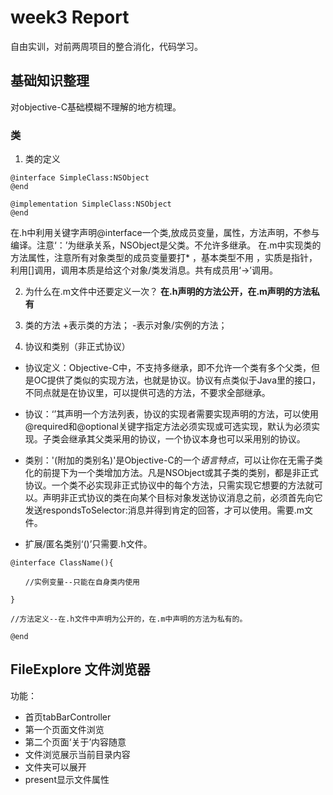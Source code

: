 # week3 Report
自由实训，对前两周项目的整合消化，代码学习。

## 基础知识整理
对objective-C基础模糊不理解的地方梳理。

### 类

1. 类的定义
```objective C
@interface SimpleClass:NSObject
@end

@implementation SimpleClass:NSObject
@end
```
在.h中利用关键字声明@interface一个类,放成员变量，属性，方法声明，不参与编译。注意‘：’为继承关系，NSObject是父类。不允许多继承。
在.m中实现类的方法属性，注意所有对象类型的成员变量要打* ，基本类型不用 ，实质是指针，利用[]调用，调用本质是给这个对象/类发消息。共有成员用‘->’调用。

2. 为什么在.m文件中还要定义一次？
**在.h声明的方法公开，在.m声明的方法私有**

3. 类的方法
+表示类的方法；
-表示对象/实例的方法； 

4. 协议和类别（非正式协议）

- 协议定义：Objective-C中，不支持多继承，即不允许一个类有多个父类，但是OC提供了类似的实现方法，也就是协议。协议有点类似于Java里的接口，不同点就是在协议里，可以提供可选的方法，不要求全部继承。

- 协议：‘<protocolname>’其声明一个方法列表，协议的实现者需要实现声明的方法，可以使用@required和@optional关键字指定方法必须实现或可选实现，默认为必须实现。子类会继承其父类采用的协议，一个协议本身也可以采用别的协议。

- 类别：'(附加的类别名)'是Objective-C的一个*语言特点*，可以让你在无需子类化的前提下为一个类增加方法。凡是NSObject或其子类的类别，都是非正式协议。一个类不必实现非正式协议中的每个方法，只需实现它想要的方法就可以。声明非正式协议的类在向某个目标对象发送协议消息之前，必须首先向它发送respondsToSelector:消息并得到肯定的回答，才可以使用。需要.m文件。

- 扩展/匿名类别‘()’只需要.h文件。
```objective C
@interface ClassName(){

　　//实例变量--只能在自身类内使用

}

//方法定义--在.h文件中声明为公开的，在.m中声明的方法为私有的。

@end
```
## FileExplore 文件浏览器
功能：
- 首页tabBarController
- 第一个页面文件浏览
- 第二个页面‘关于’内容随意
- 文件浏览展示当前目录内容
- 文件夹可以展开
- present显示文件属性
